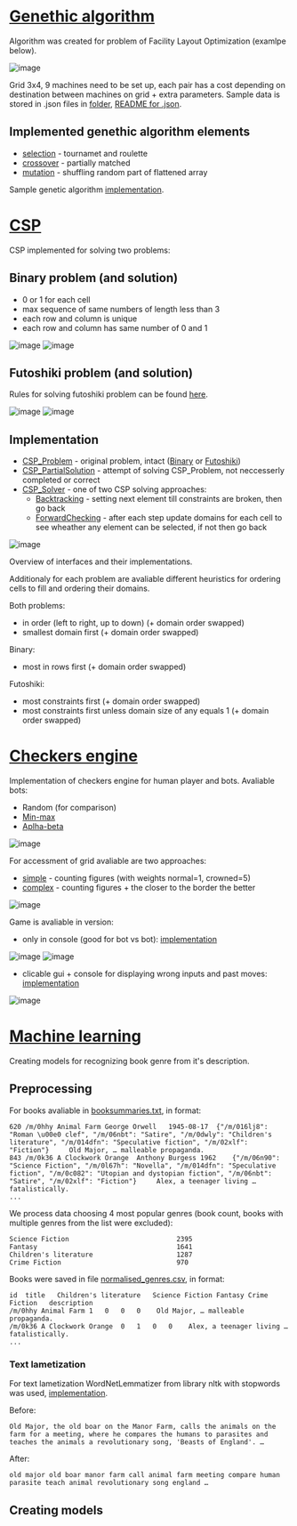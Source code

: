 # [Genethic algorithm](E1)
Algorithm was created for problem of Facility Layout Optimization (examlpe below).

![image](https://user-images.githubusercontent.com/61067969/166144399-a3c3b088-5d77-4708-be16-4461b9816118.png)

Grid 3x4, 9 machines need to be set up, each pair has a cost depending on destination between machines on grid + extra parameters. Sample data is stored in .json files in [folder](flo_dane_v1.2), [README for .json](flo_dane_v1.2/README.pdf).

## Implemented genethic algorithm elements
- [selection](E1/src/zad2/Selection.java) - tournamet and roulette
- [crossover](E1/src/zad2/Crossover.java) - partially matched
- [mutation](E1/src/zad2/Mutation.java) - shuffling random part of flattened array

Sample genetic algorithm [implementation](E1/src/GeneticAlgorithm.java).

# [CSP](E2)
CSP implemented for solving two problems:
## Binary problem (and solution)
- 0 or 1 for each cell
- max sequence of same numbers of length less than 3
- each row and column is unique
- each row and column has same number of 0 and 1

![image](https://user-images.githubusercontent.com/61067969/166144568-c14062ca-f384-4ba3-bdf1-bda149fd2225.png)
![image](https://user-images.githubusercontent.com/61067969/166144580-b1c12903-078c-4d6b-99d2-58c9a98f06ed.png)

## Futoshiki problem (and solution)
Rules for solving futoshiki problem can be found [here](https://www.puzzlemix.com/rules-futoshiki.php).

![image](https://user-images.githubusercontent.com/61067969/166144515-57727c76-966a-41a1-a406-4f900bffc528.png)
![image](https://user-images.githubusercontent.com/61067969/166144537-0fea7585-b7d7-44f6-b981-2ede5034bdc5.png)

## Implementation
- [CSP_Problem](E2/src/CSP_Problem.java) - original problem, intact ([Binary](E2/src/Binary_Problem.java) or [Futoshiki](E2/src/Futoshiki_Problem.java))
- [CSP_PartialSolution](E2/src/CSP_PartialSolution.java) - attempt of solving CSP_Problem, not neccesserly completed or correct
- [CSP_Solver](E2/src/CSP_Solver.java) - one of two CSP solving approaches:
  - [Backtracking](E2/src/CSP_SolverBacktracking.java) - setting next element till constraints are broken, then go back
  - [ForwardChecking](E2/src/CSP_SolverForwardChecking.java) - after each step update domains for each cell to see wheather any element can be selected, if not then go back

![image](https://user-images.githubusercontent.com/61067969/174037630-6d2573a6-6853-4aaa-b843-6684b5b9cc7e.png)

Overview of interfaces and their implementations.

Additionaly for each problem are avaliable different heuristics for ordering cells to fill and ordering their domains.

Both problems:
- in order (left to right, up to down) (+ domain order swapped)
- smallest domain first (+ domain order swapped)

Binary:
- most in rows first (+ domain order swapped)

Futoshiki:
- most constraints first (+ domain order swapped)
- most constraints first unless domain size of any equals 1 (+ domain order swapped)

# [Checkers engine](E3)
Implementation of checkers engine for human player and bots. Avaliable bots:
- Random (for comparison)
- [Min-max](E3/src/BotMinMax.java)
- [Aplha-beta](E3/src/BotAlphaBeta.java)

![image](https://user-images.githubusercontent.com/61067969/174041830-f8e41b5c-33d5-4c52-987a-925ea8b58a15.png)

For accessment of grid avaliable are two approaches:
- [simple](E3/src/SimpleAccessor.java) - counting figures (with weights normal=1, crowned=5)
- [complex](E3/src/ComplexGridAccessor.java) - counting figures + the closer to the border the better

![image](https://user-images.githubusercontent.com/61067969/174041883-dbc5875a-8160-4bef-bbcb-1e3d55ea0b44.png)

Game is avaliable in version:
- only in console (good for bot vs bot): [implementation](E3/src/GameSimulatorConsole.java)

![image](https://user-images.githubusercontent.com/61067969/166144316-3f26bd5e-9e7f-476e-9615-474e5ae7f4c9.png)
![image](https://user-images.githubusercontent.com/61067969/174045046-083d2060-7c95-42a7-a8da-34f4edb5c80e.png)

- clicable gui + console for displaying wrong inputs and past moves: [implementation](E3/src/GameSimulatorGUI.java)

![image](https://user-images.githubusercontent.com/61067969/167789960-915d5e3c-cbb5-401d-a24f-75815a27535b.png)

# [Machine learning](E4)
Creating models for recognizing book genre from it's description.
## Preprocessing
For books avaliable in [booksummaries.txt](E4/booksummaries/booksummaries.txt), in format:
```
620	/m/0hhy	Animal Farm	George Orwell	1945-08-17	{"/m/016lj8": "Roman \u00e0 clef", "/m/06nbt": "Satire", "/m/0dwly": "Children's literature", "/m/014dfn": "Speculative fiction", "/m/02xlf": "Fiction"}	 Old Major, … malleable propaganda.
843	/m/0k36	A Clockwork Orange	Anthony Burgess	1962	{"/m/06n90": "Science Fiction", "/m/0l67h": "Novella", "/m/014dfn": "Speculative fiction", "/m/0c082": "Utopian and dystopian fiction", "/m/06nbt": "Satire", "/m/02xlf": "Fiction"}	 Alex, a teenager living … fatalistically.
...
```
We process data choosing 4 most popular genres (book count, books with multiple genres from the list were excluded):
```
Science Fiction                           2395
Fantasy                                   1641
Children's literature                     1287
Crime Fiction                             970
```
Books were saved in file [normalised_genres.csv](E4/normalised_genres.csv), in format:
```
id	title	Children's literature	Science Fiction	Fantasy	Crime Fiction	description
/m/0hhy	Animal Farm	1	0	0	0	 Old Major, … malleable propaganda.
/m/0k36	A Clockwork Orange	0	1	0	0	 Alex, a teenager living … fatalistically.
...
```

### Text lametization
For text lametization WordNetLemmatizer from library nltk with stopwords was used, [implementation](E4/preprocessing_methods.py).

Before:
```
Old Major, the old boar on the Manor Farm, calls the animals on the farm for a meeting, where he compares the humans to parasites and teaches the animals a revolutionary song, 'Beasts of England'. …
```
After:
```
old major old boar manor farm call animal farm meeting compare human parasite teach animal revolutionary song england …
```

## Creating models
